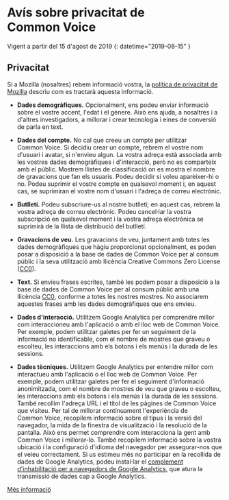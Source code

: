 # Avís sobre privacitat de Common Voice 

Vigent a partir del 15 d'agost de 2019 {: datetime="2019-08-15" }

## Privacitat

Si a Mozilla (nosaltres) rebem informació vostra, la [política de privacitat de Mozilla](https://www.mozilla.org/privacy) descriu com es tractarà aquesta informació.

* **Dades demogràfiques.** Opcionalment, ens podeu enviar informació sobre el vostre accent, l'edat i el gènere. Això ens ajuda, a nosaltres i a d'altres investigadors, a millorar i crear tecnologia i eines de conversió de parla en text.

* **Dades del compte.** No cal que creeu un compte per utilitzar Common Voice. Si decidiu crear un compte, rebrem el vostre nom d'usuari i avatar, si n'envieu algun. La vostra adreça està associada amb les vostres dades demogràfiques i d'interacció, però no es comparteix amb el públic. Mostrem llistes de classificació on es mostra el nombre de gravacions que fan els usuaris. Podeu decidir si voleu aparèixer-hi o no. Podeu suprimir el vostre compte en qualsevol moment i, en aquest cas, se suprimiran el vostre nom d'usuari i l'adreça de correu electrònic.

* **Butlletí.** Podeu subscriure-us al nostre butlletí; en aquest cas, rebrem la vostra adreça de correu electrònic. Podeu cancel·lar la vostra subscripció en qualsevol moment i la vostra adreça electrònica se suprimirà de la llista de distribució del butlletí.

* **Gravacions de veu.** Les gravacions de veu, juntament amb totes les dades demogràfiques que hàgiu proporcionat opcionalment, es poden posar a disposició a la base de dades de Common Voice per al consum públic i la seva utilització amb llicència Creative Commons Zero License ([CC0](https://creativecommons.org/publicdomain/zero/1.0/)).

* **Text.** Si envieu frases escrites, també les podem posar a disposició a la base de dades de Common Voice per al consum públic amb una llicència [CC0](https://creativecommons.org/publicdomain/zero/1.0/), conforme a totes les nostres mostres. No associarem aquestes frases amb les dades demogràfiques que ens envieu.

* **Dades d'interacció.** Utilitzem Google Analytics per comprendre millor com interaccioneu amb l'aplicació o amb el lloc web de Common Voice. Per exemple, podem utilitzar galetes per fer un seguiment de la informació no identificable, com el nombre de mostres que graveu o escolteu, les interaccions amb els botons i els menús i la durada de les sessions.

* **Dades tècniques.** Utilitzem Google Analytics per entendre millor com interactueu amb l'aplicació o el lloc web de Common Voice. Per exemple, podem utilitzar galetes per fer el seguiment d'informació anonimitzada, com el nombre de mostres de veu que graveu o escolteu, les interaccions amb els botons i els menús i la durada de les sessions. També recollim l'adreça URL i el títol de les pàgines de Common Voice que visiteu. Per tal de millorar contínuament l'experiència de Common Voice, recopilem informació sobre el tipus i la versió del navegador, la mida de la finestra de visualització i la resolució de la pantalla. Això ens permet comprendre com interacciona la gent amb Common Voice i millorar-lo. També recopilem informació sobre la vostra ubicació i la configuració d'idioma del navegador per assegurar-nos que el veieu correctament. Si us estimeu més no participar en la recollida de dades de Google Analytics, podeu instal·lar el [complement d'inhabilitació per a navegadors de Google Analytics](https://tools.google.com/dlpage/gaoptout), que atura la transmissió de dades cap a Google Analytics. 

[Més informació](https://github.com/mozilla/voice-web/blob/master/docs/data_dictionary.md)

